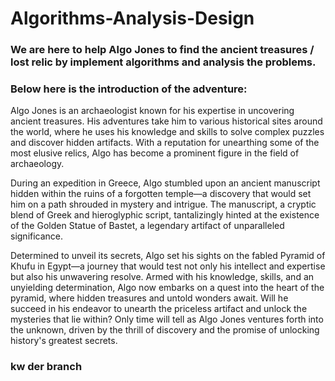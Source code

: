 # Algorithms-Analysis-Design
### We are here to help Algo Jones to find the ancient treasures / lost relic by implement algorithms and analysis the problems.

### Below here is the introduction of the adventure: 

Algo Jones is an archaeologist known for his expertise in uncovering ancient treasures. His adventures take him to various historical sites around the world, where he uses his knowledge and skills to solve complex puzzles and discover hidden artifacts. With a reputation for unearthing some of the most elusive relics, Algo has become a prominent figure in the field of archaeology. <br>

During an expedition in Greece, Algo stumbled upon an ancient manuscript hidden within the ruins of a forgotten temple—a discovery that would set him on a path shrouded in mystery and intrigue. The manuscript, a cryptic blend of Greek and hieroglyphic script, tantalizingly hinted at the existence of the Golden Statue of Bastet, a legendary artifact of unparalleled significance. <br>

Determined to unveil its secrets, Algo set his sights on the fabled Pyramid of Khufu in Egypt—a journey that would test not only his intellect and expertise but also his unwavering resolve. Armed with his knowledge, skills, and an unyielding determination, Algo now embarks on a quest into the heart of the pyramid, where hidden treasures and untold wonders await. Will he succeed in his endeavor to unearth the priceless artifact and unlock the mysteries that lie within? Only time will tell as Algo Jones ventures forth into the unknown, driven by the thrill of discovery and the promise of unlocking history's greatest secrets. <br>
### kw der branch ##
